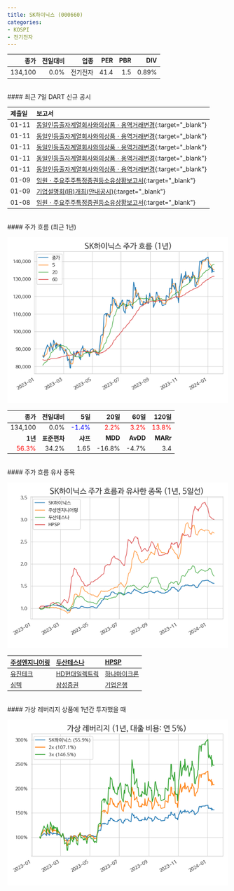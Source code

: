```yaml
---
title: SK하이닉스 (000660)
categories:
- KOSPI
- 전기전자
---
```


|**종가**|**전일대비**|**업종**|**PER**|**PBR**|**DIV**|
|-------:|-----------:|-------:|------:|------:|------:|
|134,100|0.0%|전기전자|41.4|1.5|0.89%|

<!-- more -->

<br>
#### 최근 7일 DART 신규 공시<a id="dart"></a>


|**제출일**|**보고서**|
|:-----|:-------|
|01-11|[동일인등출자계열회사와의상품ㆍ용역거래변경](https://dart.fss.or.kr/dsaf001/main.do?rcpNo=20240111000158){:target="_blank"}|
|01-11|[동일인등출자계열회사와의상품ㆍ용역거래변경](https://dart.fss.or.kr/dsaf001/main.do?rcpNo=20240111000154){:target="_blank"}|
|01-11|[동일인등출자계열회사와의상품ㆍ용역거래변경](https://dart.fss.or.kr/dsaf001/main.do?rcpNo=20240111000151){:target="_blank"}|
|01-11|[동일인등출자계열회사와의상품ㆍ용역거래변경](https://dart.fss.or.kr/dsaf001/main.do?rcpNo=20240111000148){:target="_blank"}|
|01-11|[동일인등출자계열회사와의상품ㆍ용역거래변경](https://dart.fss.or.kr/dsaf001/main.do?rcpNo=20240111000146){:target="_blank"}|
|01-09|[임원ㆍ주요주주특정증권등소유상황보고서](https://dart.fss.or.kr/dsaf001/main.do?rcpNo=20240109000272){:target="_blank"}|
|01-09|[기업설명회(IR)개최(안내공시)](https://dart.fss.or.kr/dsaf001/main.do?rcpNo=20240109800242){:target="_blank"}|
|01-08|[임원ㆍ주요주주특정증권등소유상황보고서](https://dart.fss.or.kr/dsaf001/main.do?rcpNo=20240108000431){:target="_blank"}|

<br>
#### 주가 흐름 (최근 1년)<a id="price"></a>

![000660](/assets/images/stock/000660.png)

|**종가**|**전일대비**|**5일**|**20일**|**60일**|**120일**|
|-------:|-----------:|------:|-------:|-------:|--------:|
| 134,100 | 0.0% | <span style="color: blue">-1.4%</span> | <span style="color: red">2.2%</span> | <span style="color: red">3.2%</span> | <span style="color: red">13.8%</span> |
|**1년**|**표준편차**|**샤프**|**MDD**|**AvDD**|**MARr**|
| <span style="color: red">56.3%</span> | 34.2% | 1.65 | -16.8% | -4.7% | 3.4 |

<br>
#### 주가 흐름 유사 종목<a id="corr"></a>

![000660](/assets/images/stock/000660_corr.png)

| [주성엔지니어링](/036930/) | [두산테스나](/131970/) | [HPSP](/403870/) |
|:---------------------------------------|:---------------------------------------|:---------------------------------------|
| [유진테크](/084370/) | [HD현대일렉트릭](/267260/) | [하나마이크론](/067310/) |
| [심텍](/222800/) | [삼성증권](/016360/) | [기업은행](/024110/) |

<br>
#### 가상 레버리지 상품에 1년간 투자했을 때<a id="2x"></a>

![000660](/assets/images/stock/000660_2x.png)

[^corr]: 상관계수를 이용하여 분석하였습니다.